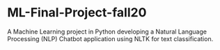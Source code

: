 # ML-Final-Project-fall20
A Machine Learning project in Python developing a Natural Language Processing (NLP) Chatbot application using NLTK for text classification. 

